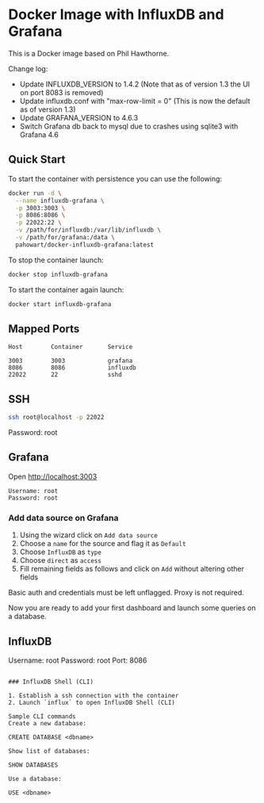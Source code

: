# Docker Image with InfluxDB and Grafana

This is a Docker image based on Phil Hawthorne.

Change log:
- Update INFLUXDB_VERSION to 1.4.2 (Note that as of version 1.3 the UI on port 8083 is removed)
- Update influxdb.conf with "max-row-limit = 0" (This is now the default as of version 1.3)
- Update GRAFANA_VERSION to 4.6.3
- Switch Grafana db back to mysql due to crashes using sqlite3 with Grafana 4.6


## Quick Start

To start the container with persistence you can use the following:

```sh
docker run -d \
  --name influxdb-grafana \
  -p 3003:3003 \
  -p 8086:8086 \
  -p 22022:22 \
  -v /path/for/influxdb:/var/lib/influxdb \
  -v /path/for/grafana:/data \
  pahowart/docker-influxdb-grafana:latest
```

To stop the container launch:

```sh
docker stop influxdb-grafana
```

To start the container again launch:

```sh
docker start influxdb-grafana
```

## Mapped Ports

```
Host		Container		Service

3003		3003			grafana
8086		8086			influxdb
22022		22				sshd
```
## SSH

```sh
ssh root@localhost -p 22022
```
Password: root

## Grafana

Open <http://localhost:3003>

```
Username: root
Password: root
```

### Add data source on Grafana

1. Using the wizard click on `Add data source`
2. Choose a `name` for the source and flag it as `Default`
3. Choose `InfluxDB` as `type`
4. Choose `direct` as `access`
5. Fill remaining fields as follows and click on `Add` without altering other fields

Basic auth and credentials must be left unflagged. Proxy is not required.

Now you are ready to add your first dashboard and launch some queries on a database.

## InfluxDB

Username: root
Password: root
Port: 8086
```

### InfluxDB Shell (CLI)

1. Establish a ssh connection with the container
2. Launch `influx` to open InfluxDB Shell (CLI)

Sample CLI commands
Create a new database:

CREATE DATABASE <dbname>

Show list of databases:

SHOW DATABASES

Use a database:

USE <dbname>
